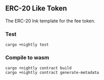 ## ERC-20 Like Token
The ERC-20 Ink template for the fee token.

### Test
```
cargo +nightly test
```

### Compile to wasm

```
cargo +nightly contract build
cargo +nightly contract generate-metadata
```
